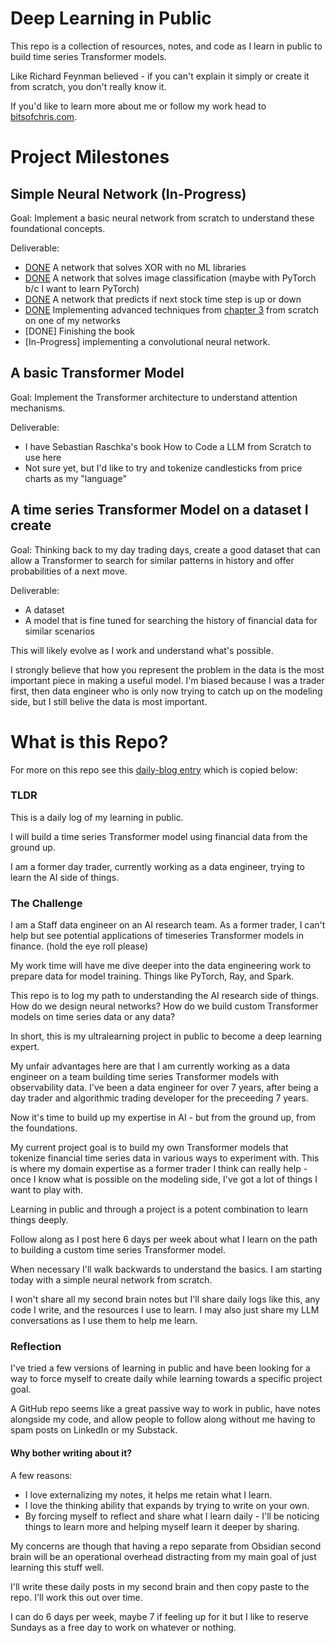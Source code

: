 # Deep Learning in Public

This repo is a collection of resources, notes, and code as I learn in public to build time series Transformer models.

Like Richard Feynman believed - if you can't explain it simply or create it from scratch, you don't really know it.

If you'd like to learn more about me or follow my work head to [bitsofchris.com](https://bitsofchris.com).


# Project Milestones

## Simple Neural Network (In-Progress)
Goal: Implement a basic neural network from scratch to understand these foundational concepts.

Deliverable:
- [DONE](code/000_neural-network-xor/nn_SGD.py) A network that solves XOR with no ML libraries
- [DONE](code/001_nn-mnist-image-classification/nn-pytorch.py) A network that solves image classification (maybe with PyTorch b/c I want to learn PyTorch)
- [DONE](code/02_stock-intraday-classification/nn.py) A network that predicts if next stock time step is up or down
- [DONE](code/01_nn-mnist-image-classification/nn-advanced.py) Implementing advanced techniques from [chapter 3](http://neuralnetworksanddeeplearning.com/chap3.html) from scratch on one of my networks
- [DONE] Finishing the book
- [In-Progress] implementing a convolutional neural network.

## A basic Transformer Model
Goal: Implement the Transformer architecture to understand attention mechanisms.


Deliverable:
- I have Sebastian Raschka's book How to Code a LLM from Scratch to use here
- Not sure yet, but I'd like to try and tokenize candlesticks from price charts as my "language"

## A time series Transformer Model on a dataset I create
Goal: Thinking back to my day trading days, create a good dataset that can allow a Transformer to search for similar patterns in history and offer probabilities of a next move.

Deliverable:
- A dataset
- A model that is fine tuned for searching the history of financial data for similar scenarios

This will likely evolve as I work and understand what's possible. 

I strongly believe that how you represent the problem in the data is the most important piece in making a useful model. I'm biased because I was a trader first, then data engineer who is only now trying to catch up on the modeling side, but I still belive the data is most important.

# What is this Repo?

For more on this repo see this [daily-blog entry](daily-blog/2024-10-05%20-%20Data%20Engineer%20to%20timeseries%20Transformer%20models.md) which is copied below:

### TLDR
This is a daily log of my learning in public.

I will build a time series Transformer model using financial data from the ground up.

I am a former day trader, currently working as a data engineer, trying to learn the AI side of things.

### The Challenge
I am a Staff data engineer on an AI research team. As a former trader, I can't help but see potential applications of timeseries Transformer models in finance. (hold the eye roll please)

My work time will have me dive deeper into the data engineering work to prepare data for model training. Things like PyTorch, Ray, and Spark.

This repo is to log my path to understanding the AI research side of things. How do we design neural networks? How do we build custom Transformer models on time series data or any data? 

In short, this is my ultralearning project in public to become a deep learning expert.

My unfair advantages here are that I am currently working as a data engineer on a team building time series Transformer models with observability data. I've been a data engineer for over 7 years, after being a day trader and algorithmic trading developer for the preceeding 7 years.

Now it's time to build up my expertise in AI - but from the ground up, from the foundations.

My current project goal is to build my own Transformer models that tokenize financial time series data in various ways to experiment with. This is where my domain expertise as a former trader I think can really help - once I know what is possible on the modeling side, I've got a lot of things I want to play with.

Learning in public and through a project is a potent combination to learn things deeply.

Follow along as I post here 6 days per week about what I learn on the path to building a custom time series Transformer model.

When necessary I'll walk backwards to understand the basics. I am starting today with a simple neural network from scratch.

I won't share all my second brain notes but I'll share daily logs like this, any code I write, and the resources I use to learn. I may also just share my LLM conversations as I use them to help me learn.

### Reflection
I've tried a few versions of learning in public and have been looking for a way to force myself to create daily while learning towards a specific project goal.

A GitHub repo seems like a great passive way to work in public, have notes alongside my code, and allow people to follow along without me having to spam posts on LinkedIn or my Substack.

#### Why bother writing about it?
A few reasons: 
- I love externalizing my notes, it helps me retain what I learn. 
- I love the thinking ability that expands by trying to write on your own.
- By forcing myself to reflect and share what I learn daily - I'll be noticing things to learn more and helping myself learn it deeper by sharing.

My concerns are though that having a repo separate from Obsidian second brain will be an operational overhead distracting from my main goal of just learning this stuff well.

I'll write these daily posts in my second brain and then copy paste to the repo. I'll work this out over time.

I can do 6 days per week, maybe 7 if feeling up for it but I like to reserve Sundays as a free day to work on whatever or nothing.

